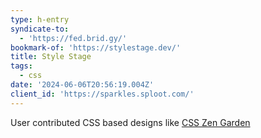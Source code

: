 ```yaml
---
type: h-entry
syndicate-to:
  - 'https://fed.brid.gy/'
bookmark-of: 'https://stylestage.dev/'
title: Style Stage
tags:
  - css
date: '2024-06-06T20:56:19.004Z'
client_id: 'https://sparkles.sploot.com/'
---
```

User contributed CSS based designs like [CSS Zen Garden](https://www.csszengarden.com/)
